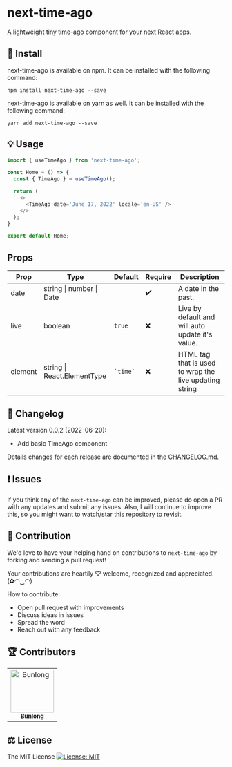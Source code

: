 # next-time-ago

A lightweight tiny time-ago component for your next React apps.

## 🔧 Install

next-time-ago is available on npm. It can be installed with the following command:

```
npm install next-time-ago --save
```

next-time-ago is available on yarn as well. It can be installed with the following command:

```
yarn add next-time-ago --save
```

## 💡 Usage

```ts
import { useTimeAgo } from 'next-time-ago';

const Home = () => {
  const { TimeAgo } = useTimeAgo();

  return (
    <>
      <TimeAgo date='June 17, 2022' locale='en-US' />
    </>
  );
}

export default Home;
```

## Props

<table>
  <thead>
    <tr>
      <th>Prop</th>
      <th>Type</th>
      <th>Default</th>
      <th>Require</th>
      <th>Description</th>
    </tr>
  <thead>
  <tbody>
    <tr>
      <td>date</td>
      <td>string | number | Date</td>
      <td></td>
      <td>✔️</td>
      <td>A date in the past.</td>
    </tr>
    <tr>
      <td>live</td>
      <td>boolean</td>
      <td><code>true</code></td>
      <td>❌</td>
      <td>Live by default and will auto update it's value.</td>
    </tr>
    <tr>
      <td>element</td>
      <td>string | React.ElementType<any></td>
      <td><code>`time`<any></code></td>
      <td>❌</td>
      <td>HTML tag that is used to wrap the live updating string</td>
    </tr>
  </tbody>
</table>


## 📜 Changelog

Latest version 0.0.2 (2022-06-20):

  * Add basic TimeAgo component

Details changes for each release are documented in the [CHANGELOG.md](https://github.com/Bunlong/react-papaparse/blob/master/CHANGELOG.md).

## ❗ Issues

If you think any of the `next-time-ago` can be improved, please do open a PR with any updates and submit any issues. Also, I will continue to improve this, so you might want to watch/star this repository to revisit.

## 💪 Contribution

We'd love to have your helping hand on contributions to `next-time-ago` by forking and sending a pull request!

Your contributions are heartily ♡ welcome, recognized and appreciated. (✿◠‿◠)

How to contribute:

- Open pull request with improvements
- Discuss ideas in issues
- Spread the word
- Reach out with any feedback

## 🏆 Contributors

<table>
  <tr>
    <td align="center">
      <a href="https://github.com/Bunlong">
        <img src="https://avatars0.githubusercontent.com/u/1308397?s=400&u=945dc6b97571e2b98b659d34b1c81ae2514046bf&v=4" width="100" alt="Bunlong" />
        <br />
        <sub>
          <b>Bunlong</b>
        </sub>
      </a>
    </td>
  </tr>
</table>

## ⚖️ License

The MIT License [![License: MIT](https://img.shields.io/badge/License-MIT-yellow.svg)](https://opensource.org/licenses/MIT)
